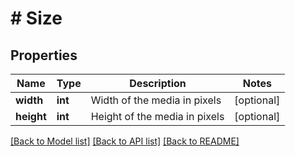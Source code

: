 # # Size

## Properties

Name | Type | Description | Notes
------------ | ------------- | ------------- | -------------
**width** | **int** | Width of the media in pixels | [optional]
**height** | **int** | Height of the media in pixels | [optional]

[[Back to Model list]](../../README.md#models) [[Back to API list]](../../README.md#endpoints) [[Back to README]](../../README.md)
